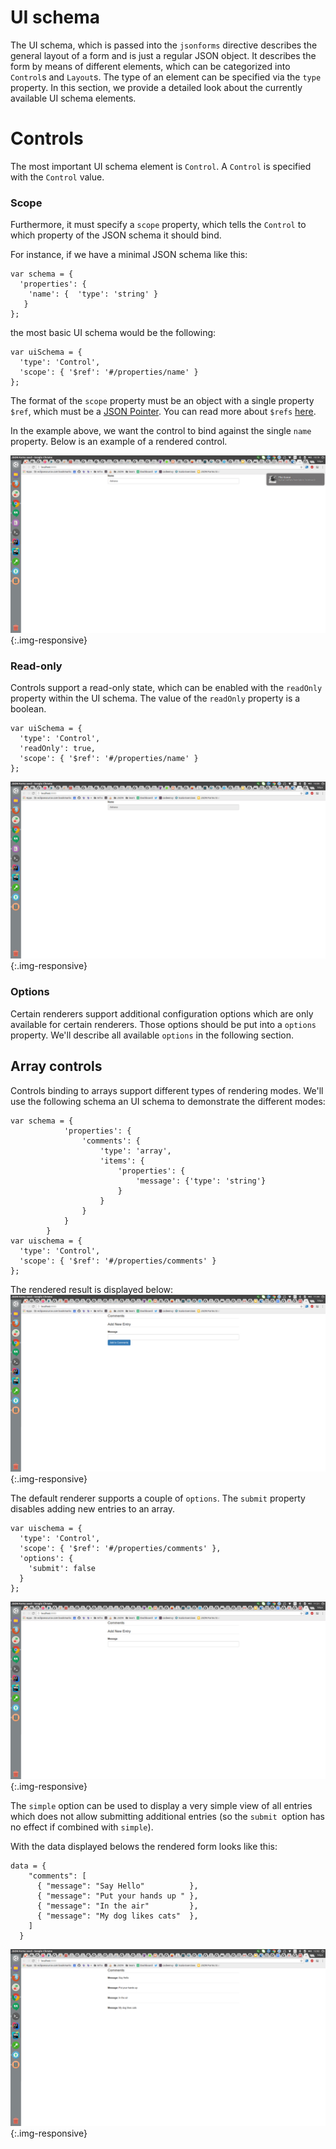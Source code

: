 # UI schema

The UI schema, which is passed into the `jsonforms` directive describes
the general layout of a form and is just a regular JSON object.
It describes the form by means of different elements, which can be 
categorized into `Control`s and `Layout`s. The type of an element
 can be specified via the `type` property.
In this section, we provide a detailed look about the currently available
UI schema elements.

# Controls
The most important UI schema element is `Control`. A `Control` is 
specified with the `Control` value. 

### Scope
Furthermore, it must specify a `scope` property, which tells the 
`Control` to which property of the JSON schema it should bind.

For instance, if we have a minimal JSON schema like this:

```
var schema = {
  'properties': { 
    'name': {  'type': 'string' }
   }
};
```

the most basic UI schema would be the following:

```
var uiSchema = {
  'type': 'Control',
  'scope': { '$ref': '#/properties/name' }
};
```

The format of the `scope` property must be an object with a single
property `$ref`, which must be a [JSON Pointer](https://tools.ietf.org/html/rfc6901). 
You can read more about `$refs` [here](https://spacetelescope.github.io/understanding-json-schema/structuring.html).

In the example above, we want the control to bind against the single `name`
property. Below is an example of a rendered control.

![Basic control](./images/docs/uischema.control.png){:.img-responsive}

### Read-only
 
 Controls support a read-only state, which can be enabled with the `readOnly` 
 property within the UI schema. The value of the `readOnly` property
  is a boolean.
 
 ```
 var uiSchema = {
   'type': 'Control',
   'readOnly': true,
   'scope': { '$ref': '#/properties/name' }
 };
 ```
 
![Control with Read-only enabled](./images/docs/uischema.control-readonly.png){:.img-responsive}


### Options
Certain renderers support additional configuration options which are 
only available for certain renderers. Those options should be put 
into a `options` property. We'll describe all available `options` in
the following section. 

## Array controls
Controls binding to arrays support different types of rendering modes.
We'll use the following schema an UI schema to demonstrate the different modes:

```
var schema = {
            'properties': {
                'comments': {
                    'type': 'array',
                    'items': {
                        'properties': {
                            'message': {'type': 'string'}
                        }
                    }
                }
            }
        }
var uischema = { 
  'type': 'Control', 
  'scope': { '$ref': '#/properties/comments' } 
};

```

The rendered result is displayed below:
![Rendered array control](./images/docs/uischema.control.array.png){:.img-responsive}

The default renderer supports a couple of `options`. The `submit` property
disables adding new entries to an array. 

```
var uischema = { 
  'type': 'Control', 
  'scope': { '$ref': '#/properties/comments' },
  'options': { 
    'submit': false
  }
};

```

![Array control without submit option](./images/docs/uischema.control.array.nosubmit.png){:.img-responsive}

The `simple` option can be used to display a very simple view of all entries
which does not allow submitting additional entries (so the `submit `option has no
effect if combined with `simple`).

With the data displayed belows the rendered form looks like this:



```
data = {
    "comments": [
      { "message": "Say Hello"          },
      { "message": "Put your hands up " },
      { "message": "In the air"         },
      { "message": "My dog likes cats"  },
    ]
  }
```

![Array control with simple option set](./images/docs/uischema.control.array.simple.png){:.img-responsive}
